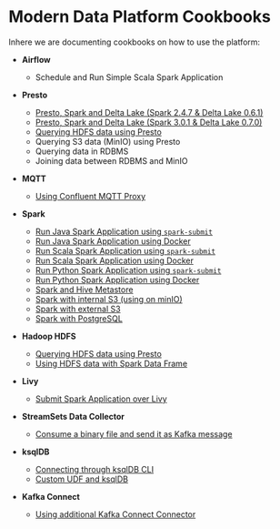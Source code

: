 # Modern Data Platform Cookbooks

Inhere we are documenting cookbooks on how to use the platform:

 * **Airflow**
   * Schedule and Run Simple Scala Spark Application

 * **Presto**
   * [Presto, Spark and Delta Lake (Spark 2.4.7 & Delta Lake 0.6.1)](./recipes/delta-lake-and-presto-spark2.4/)
   * [Presto, Spark and Delta Lake (Spark 3.0.1 & Delta Lake 0.7.0)](./recipes/delta-lake-and-presto-spark3.0/)
   * [Querying HDFS data using Presto](./recipes/querying-hdfs-with-presto/)
   * Querying S3 data (MinIO) using Presto
   * Querying data in RDBMS
   * Joining data between RDBMS and MinIO

 * **MQTT**
   * [Using Confluent MQTT Proxy](./recipes/using-mqtt-proxy/)

 * **Spark**
   * [Run Java Spark Application using `spark-submit`](./recipes/run-spark-simple-app-java-submit)
   * [Run Java Spark Application using Docker](./recipes/run-spark-simple-app-java-docker)
   * [Run Scala Spark Application using `spark-submit`](./recipes/run-spark-simple-app-scala-submit)
   * [Run Scala Spark Application using Docker](./recipes/run-spark-simple-app-scala-docker)
   * [Run Python Spark Application using `spark-submit`](./recipes/run-spark-simple-app-python-submit)
   * [Run Python Spark Application using Docker](./recipes/run-spark-simple-app-python-docker)   
   * [Spark and Hive Metastore](./recipes/spark-and-hive-metastore/)
   * [Spark with internal S3 (using on minIO)](./recipes/spark-with-internal-s3)
   * [Spark with external S3](./recipes/spark-with-extern-s3)
   * [Spark with PostgreSQL](./recipes/spark-with-postgresql)

 * **Hadoop HDFS**
   * [Querying HDFS data using Presto](./recipes/querying-hdfs-with-presto/)
   * [Using HDFS data with Spark Data Frame](./recipes/using-hdfs-with-spark/)
 
 * **Livy**
   * [Submit Spark Application over Livy](./recipes/run-spark-simple-app-scala-livy)

 * **StreamSets Data Collector**
   * [Consume a binary file and send it as Kafka message](./recipes/streamsets-binary-file-to-kafka) 

 * **ksqlDB**
   * [Connecting through ksqlDB CLI](./recipes/connecting-through-ksqldb-cli)    
   * [Custom UDF and ksqlDB](./recipes/custom-udf-and-ksqldb)    

 * **Kafka Connect**
   * [Using additional Kafka Connect Connector](./recipes/using-additional-kafka-connect-connector)    
